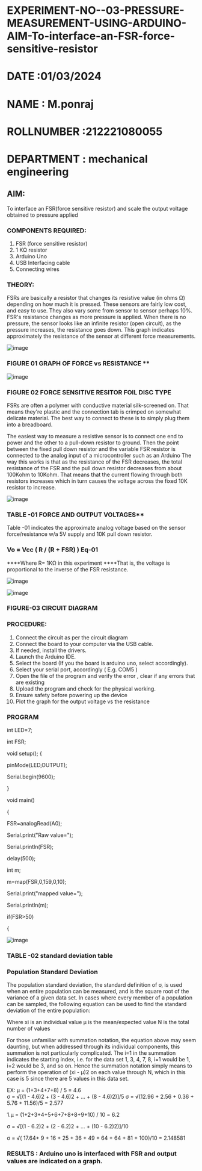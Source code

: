 # EXPERIMENT-NO--03-PRESSURE-MEASUREMENT-USING-ARDUINO-AIM-To-interface-an-FSR-force-sensitive-resistor

# DATE :01/03/2024
# NAME : M.ponraj
# ROLLNUMBER :212221080055
# DEPARTMENT : mechanical engineering
## AIM: 
To interface an FSR(force sensitive resistor) and scale the output voltage obtained to pressure applied 
 
### COMPONENTS REQUIRED:
1.	FSR  (force sensitive resistor)
2.	1 KΩ resistor 
3.	Arduino Uno 
4.	USB Interfacing cable 
5.	Connecting wires 


### THEORY: 
FSRs are basically a resistor that changes its resistive value (in ohms Ω) depending on how much it is pressed. These sensors are fairly low cost, and easy to use. They also vary some from sensor to sensor perhaps 10%. FSR's resistance changes as more pressure is applied. When there is no pressure, the sensor looks like an infinite resistor (open circuit), as the pressure increases, the resistance goes down. This graph indicates approximately the resistance of the sensor at different force measurements.
 

![image](https://github.com/rajpon/EXPERIMENT-NO--04-PRESSURE-MEASUREMENT-USING-ARDUINO-AIM-To-interface-an-FSR-force-sensitive-resist/assets/161028709/c2e1276a-7323-4886-976c-6953d0e06a17)


### FIGURE 01 GRAPH OF FORCE vs RESISTANCE **




![image](https://user-images.githubusercontent.com/36288975/163532957-82d57567-a1c3-48c5-8a87-7ea66d6fca49.png)




### FIGURE 02 FORCE SENSITIVE RESITOR FOIL DISC TYPE  

FSRs are often a polymer with conductive material silk-screened on. That means they're plastic and the connection tab is crimped on somewhat delicate material. The best way to connect to these is to simply plug them into a breadboard.

The easiest way to measure a resistive sensor is to connect one end to power and the other to a pull-down resistor to ground. Then the point between the fixed pull down resistor and the variable FSR resistor is connected to the analog input of a microcontroller such as an Arduino The way this works is that as the resistance of the FSR decreases, the total resistance of the FSR and the pull down resistor decreases from about 100Kohm to 10Kohm. That means that the current flowing through both resistors increases which in turn causes the voltage across the fixed 10K resistor to increase.

 ![image](https://user-images.githubusercontent.com/36288975/163532972-2b909551-12c9-485d-adb1-d1e988d557bd.png)

### TABLE -01 FORCE AND OUTPUT VOLTAGES**
	
  Table -01 indicates the approximate analog voltage based on the sensor force/resistance w/a 5V supply and 10K pull down resistor.

### Vo = Vcc ( R / (R + FSR) )								Eq-01

****Where R= 1KΩ in this experiment 
****That is, the voltage is proportional to the inverse of the FSR resistance.

![image](https://github.com/rajpon/EXPERIMENT-NO--04-PRESSURE-MEASUREMENT-USING-ARDUINO-AIM-To-interface-an-FSR-force-sensitive-resist/assets/161028709/3c4b3b8a-dbcd-40af-8601-3f8f2670a391)

![image](https://github.com/rajpon/EXPERIMENT-NO--04-PRESSURE-MEASUREMENT-USING-ARDUINO-AIM-To-interface-an-FSR-force-sensitive-resist/assets/161028709/d16c2239-4e29-477b-818a-9de24e801ecf)









### FIGURE-03 CIRCUIT DIAGRAM



### PROCEDURE:
1.	Connect the circuit as per the circuit diagram 
2.	Connect the board to your computer via the USB cable.
3.	If needed, install the drivers.
4.	Launch the Arduino IDE.
5.	Select the board (If you the board is arduino uno, select accordingly).
6.	Select your serial port, accordingly ( E.g. COM5 )
7.	Open the file of the program  and verify the error , clear if any errors that are existing 
8.	Upload the program and check for the physical working. 
9.	Ensure safety before powering up the device 
10.	Plot the graph for the output voltage vs the resistance 


### PROGRAM 
int LED=7;

int FSR;

void setup(); {

pinMode(LED,OUTPUT);

Serial.begin(9600);

}

void main()

{

FSR=analogRead(A0);

Serial.print("Raw value=");

Serial.println(FSR);

delay(500);

int m;

m=map(FSR,0,159,0,10);

Serial.print("mapped value=");

Serial.println(m);

if(FSR>50)

{ 
 
 
 
 
 
 
 
 
 
 
 
 
 
 
 

![image](https://github.com/rajpon/EXPERIMENT-NO--04-PRESSURE-MEASUREMENT-USING-ARDUINO-AIM-To-interface-an-FSR-force-sensitive-resist/assets/161028709/f2e0a8f5-0c13-448a-bb08-0195955308bd)



### TABLE -02 standard deviation table 
### Population Standard Deviation
The population standard deviation, the standard definition of σ, is used when an entire population can be measured, and is the square root of the variance of a given data set. In cases where every member of a population can be sampled, the following equation can be used to find the standard deviation of the entire population:



Where
xi is an individual value
μ is the mean/expected value
N is the total number of values

For those unfamiliar with summation notation, the equation above may seem daunting, but when addressed through its individual components, this summation is not particularly complicated. The i=1 in the summation indicates the starting index, i.e. for the data set 1, 3, 4, 7, 8, i=1 would be 1, i=2 would be 3, and so on. Hence the summation notation simply means to perform the operation of (xi - μ)2 on each value through N, which in this case is 5 since there are 5 values in this data set.

EX:           μ = (1+3+4+7+8) / 5 = 4.6        
σ = √[(1 - 4.6)2 + (3 - 4.6)2 + ... + (8 - 4.6)2)]/5
σ = √(12.96 + 2.56 + 0.36 + 5.76 + 11.56)/5 = 2.577

1.μ = (1+2+3+4+5+6+7+8+8+9+10) / 10 = 6.2

σ = √[(1 - 6.2)2 + (2 - 6.2)2 + ... + (10 - 6.2)2)]/10

σ = √( 17.64+ 9 + 16 + 25 + 36 + 49 + 64 + 64 + 81 + 100)/10 = 2.148581














### RESULTS : Arduino uno is interfaced with FSR and output values are indicated on a graph.
